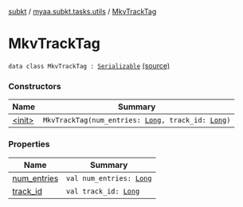 [subkt](../../index.md) / [myaa.subkt.tasks.utils](../index.md) / [MkvTrackTag](./index.md)

# MkvTrackTag

`data class MkvTrackTag : `[`Serializable`](https://docs.oracle.com/javase/9/docs/api/java/io/Serializable.html) [(source)](https://github.com/Myaamori/SubKt/blob/0.1.11/src/main/kotlin/myaa/subkt/tasks/utils/mkvmerge.kt#L35)

### Constructors

| Name | Summary |
|---|---|
| [&lt;init&gt;](-init-.md) | `MkvTrackTag(num_entries: `[`Long`](https://kotlinlang.org/api/latest/jvm/stdlib/kotlin/-long/index.html)`, track_id: `[`Long`](https://kotlinlang.org/api/latest/jvm/stdlib/kotlin/-long/index.html)`)` |

### Properties

| Name | Summary |
|---|---|
| [num_entries](num_entries.md) | `val num_entries: `[`Long`](https://kotlinlang.org/api/latest/jvm/stdlib/kotlin/-long/index.html) |
| [track_id](track_id.md) | `val track_id: `[`Long`](https://kotlinlang.org/api/latest/jvm/stdlib/kotlin/-long/index.html) |
